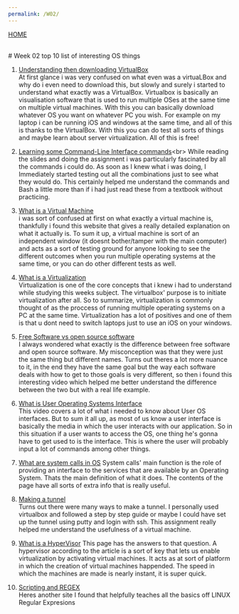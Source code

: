 ```yaml
---
permalink: /W02/
---
```

[HOME](../)

<br>
# Week 02 top 10 list of interesting OS things

1. [Understanding then downloading VirtualBox](https://www.virtualbox.org/manual/ch01.html)<br>
At first glance i was very confused on what even was a virtuaLBox and why do i even need to download this, but slowly and surely i started to understand what exactly was a VirtualBox. Virtualbox is basically an visualisation software that is used to run multiple OSes at the same time on multiple virtual machines. With this you can basically download whatever OS you want on whatever PC you wish. For example on my laptop i can be running iOS and windows at the same time, and all of this is thanks to the VirtualBox. With this you can do test all sorts of things and maybe learn about server virtualization. All of this is free!

 2. [Learning some Command-Line Interface commands](https://programminghistorian.org/en/lessons/intro-to-bash#:~:text=On%20OS%20X%20or%20many,can%20often%20achieve%20similar%20tasks.)<br>
 While reading the slides and doing the assignment i was particularly fascinated by all the commands i could do. As soon as I knew what i was doing, I Immediately started testing out all the combinations just to see what they would do. This certainly helped me understand the commands and Bash a little more than if i had just read these from a textbook without practicing.
 
 3. [What is a Virtual Machine](https://azure.microsoft.com/en-us/overview/what-is-a-virtual-machine/)<br>
i was sort of confused at first on what exactly a virtual machine is, thankfully i found this website that gives a really detailed explanation on what it actually is. To sum it up, a virtual machine is sort of an independent window (it doesnt bother/tamper with the main computer) and acts as a sort of testing ground for anyone looking to see the different outcomes when you run multiple operating systems at the same time, or you can do other different tests as well.
 
 4. [What is a Virtualization](https://www.youtube.com/watch?v=iBI31dmqSX0&ab_channel=danscourses)<br>
 Virtualization is one of the core concepts that i knew i had to understand while studying this weeks subject. The virtualbox' purpose is to initiate virtualization after all. So to summarize, virtualization is commonly thought of as the proccess of running multiple operating systems on a PC at the same time. Virtualization has a lot of positives and one of them is that u dont need to switch laptops just to use an iOS on your windows. 
 
 5. [Free Software vs open source software](https://www.youtube.com/watch?v=lrcdhzr2qnk&ab_channel=TechPerspectives)<br>
 I always wondered what exactly is the difference between free software and open source software. My misconception was that they were just the same thing but different names. Turns out theres a lot more nuance to it, in the end they have the same goal but the way each software deals with how to get to those goals is very different, so then i found this interesting video which helped me better understand the difference between the two but with a real life example.
 
 6. [What is User Operating Systems Interface](https://www.youtube.com/watch?v=psDpbWscPuE&ab_channel=NesoAcademy)<br>
 This video covers a lot of what i needed to know about User OS interfaces. But to sum it all up, as most of us know a user interface is basically the media in which the user interacts with our application. So in this situation if a user wants to access the OS, one thing he's gonna have to get used to is the interface. This is where the user will probably input a lot of commands among other things.
 
 7. [What are system calls in OS](https://www.tutorialspoint.com/what-are-system-calls-in-operating-system)
 System calls' main function is the role of providing an interface to the services that are available by an Operating System. Thats the main definition of what it does. The contents of the page have all sorts of extra info that is really useful.
 
 8. [Making a tunnel](https://osp4diss.vlsm.org/CBKadal.html)<br>
 Turns out there were many ways to make a tunnel. I personally used virtualbox and followed a step by step guide or maybe I could have set up the tunnel using putty and login with ssh. This assignment really helped me understand the usefulness of a virtual machine.
 
 9. [What is a HyperVisor](https://www.vmware.com/topics/glossary/content/hypervisor#:~:text=A%20hypervisor%2C%20also%20known%20as,such%20as%20memory%20and%20processing.)
 This page has the answers to that question. A hypervisor according to the article is a sort of key that lets us enable virtualization by activating virtual machines. It acts as at sort of platform in which the creation of virtual machines happended. The speed in which the machines are made is nearly instant, it is super quick.
 
 
 10. [Scripting and REGEX](https://www.guru99.com/linux-regular-expressions.html)<br>
 Heres another site I found that helpfully teaches all the basics off LINUX Regular Expresions
